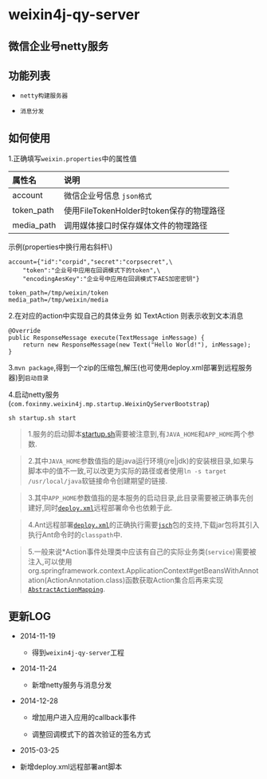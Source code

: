 weixin4j-qy-server
==================

微信企业号netty服务
------------

功能列表
-------

* `netty构建服务器`

* `消息分发`

如何使用
--------
1.正确填写`weixin.properties`中的属性值

| 属性名       |       说明      |
| :---------- | :-------------- |
| account     | 微信企业号信息 `json格式`  |
| token_path  | 使用FileTokenHolder时token保存的物理路径 |
| media_path  | 调用媒体接口时保存媒体文件的物理路径 |

示例(properties中换行用右斜杆\\)

	account={"id":"corpid","secret":"corpsecret",\
		"token":"企业号中应用在回调模式下的token",\
		"encodingAesKey":"企业号中应用在回调模式下AES加密密钥"}
	
	token_path=/tmp/weixin/token
	media_path=/tmp/weixin/media

2.在对应的action中实现自己的具体业务 如 TextAction 则表示收到文本消息

	@Override
	public ResponseMessage execute(TextMessage inMessage) {
		return new ResponseMessage(new Text("Hello World!"), inMessage);
	}

3.`mvn package`,得到一个zip的压缩包,解压(也可使用deploy.xml部署到远程服务器)到`启动目录`

4.启动netty服务(`com.foxinmy.weixin4j.mp.startup.WeixinQyServerBootstrap`)
    
    sh startup.sh start

 > 1.服务的启动脚本[startup.sh](./src/main/startup.sh)需要被注意到,有`JAVA_HOME`和`APP_HOME`两个参数.
 
 > 2.其中`JAVA_HOME`参数值指的是java运行环境(jre|jdk)的安装根目录,如果与脚本中的值不一致,可以改更为实际的路径或者使用`ln -s target /usr/local/java`软链接命令创建期望的链接.
 
 > 3.其中`APP_HOME`参数值指的是本服务的启动目录,此目录需要被正确事先创建好,同时[`deploy.xml`](./deploy.xml)远程部署命令也依赖于此.
 
 > 4.Ant远程部署[`deploy.xml`](./deploy.xml)的正确执行需要[`jsch`](http://www.jcraft.com/jsch/)包的支持,下载jar包将其引入执行Ant命令时的`classpath`中.
 
 > 5.一般来说*Action事件处理类中应该有自己的实际业务类(`service`)需要被注入,可以使用org.springframework.context.ApplicationContext#getBeansWithAnnotation(ActionAnnotation.class)函数获取Action集合后再来实现[`AbstractActionMapping`](https://github.com/foxinmy/weixin4j/blob/master/weixin4j-base/src/main/java/com/foxinmy/weixin4j/action/mapping/AbstractActionMapping.java).

更新LOG
-------
* 2014-11-19

  + 得到`weixin4j-qy-server`工程

* 2014-11-24

  + 新增netty服务与消息分发
  
* 2014-12-28

  + 增加用户进入应用的callback事件
  
  + 调整回调模式下的首次验证的签名方式
  
 * 2015-03-25
 
  + 新增deploy.xml远程部署ant脚本
